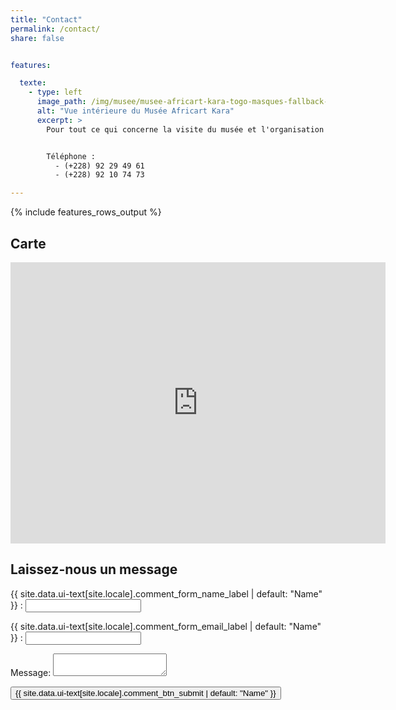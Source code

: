 ```yaml
---
title: "Contact"
permalink: /contact/
share: false


features:

  texte:
    - type: left
      image_path: /img/musee/musee-africart-kara-togo-masques-fallback-teaset-500x300.jpg
      alt: "Vue intérieure du Musée Africart Kara"
      excerpt: >
        Pour tout ce qui concerne la visite du musée et l'organisation de votre venue dans la région de Kara, n’hésitez pas à nous appeler ou à nous laisser un message.


        Téléphone :
          - (+228) 92 29 49 61
          - (+228) 92 10 74 73

---
```

{% include features_rows_output %}

## Carte
<iframe src="https://www.google.com/maps/embed?pb=!1m14!1m8!1m3!1d11128.270301796252!2d1.1960242884454415!3d9.55748502636023!3m2!1i1024!2i768!4f13.1!3m3!1m2!1s0x0%3A0xbe81ab4f10a5ec57!2sMus%C3%A9e+Africart!5e0!3m2!1sen!2sfr!4v1565075527368!5m2!1sen!2sfr" width="600" height="450" frameborder="0" style="border:0" allowfullscreen></iframe>

## Laissez-nous un message

<form name="contact" method="POST" data-netlify="true" data-netlify-recaptcha="true" action="/contact-success/" netlify-honeypot="bot-field">
  <p>
    <label>{{ site.data.ui-text[site.locale].comment_form_name_label | default: "Name" }} : <input type="text" name="name" /></label>
  </p>
  <p>
    <label>{{ site.data.ui-text[site.locale].comment_form_email_label | default: "Name" }} : <input type="email" name="email" /></label>
  </p>
  <p>
    <label>Message: <textarea name="message"></textarea></label>
  </p>
  <p style="display:none;">
    <label>Don’t fill this out: <input name="bot-field"></label>
  </p>
  <p>
    <button type="submit">{{ site.data.ui-text[site.locale].comment_btn_submit | default: "Name" }}</button>
  </p>
</form>
